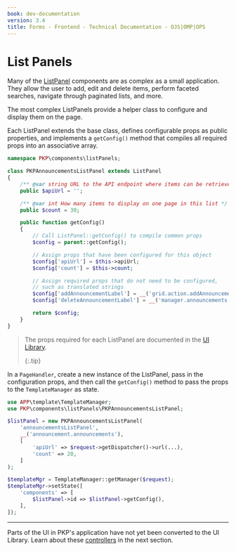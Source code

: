 ```yaml
---
book: dev-documentation
version: 3.4
title: Forms - Frontend - Technical Documentation - OJS|OMP|OPS
---
```


# List Panels


Many of the [ListPanel](/dev/ui-library/dev/#/component/ListPanel) components are as complex as a small application. They allow the user to add, edit and delete items, perform faceted searches, navigate through paginated lists, and more.

The most complex ListPanels provide a helper class to configure and display them on the page.

Each ListPanel extends the base class, defines configurable props as public properties, and implements a `getConfig()` method that compiles all required props into an associative array.

```php
namespace PKP\components\listPanels;

class PKPAnnouncementsListPanel extends ListPanel
{
    /** @var string URL to the API endpoint where items can be retrieved */
    public $apiUrl = '';

    /** @var int How many items to display on one page in this list */
    public $count = 30;

    public function getConfig()
    {
        // Call ListPanel::getConfig() to compile common props
        $config = parent::getConfig();

        // Assign props that have been configured for this object
        $config['apiUrl'] = $this->apiUrl;
        $config['count'] = $this->count;

        // Assign required props that do not need to be configured,
        // such as translated strings
        $config['addAnnouncementLabel'] = __('grid.action.addAnnouncement');
        $config['deleteAnnouncementLabel'] = __('manager.announcements.deleteAnnouncement');

        return $config;
    }
}
```

> The props required for each ListPanel are documented in the [UI Library](/dev/ui-library/dev/). 
> 
> {:.tip}

In a `PageHandler`, create a new instance of the ListPanel, pass in the configuration props, and then call the `getConfig()` method to pass the props to the `TemplateManager` as state.

```php
use APP\template\TemplateManager;
use PKP\components\listPanels\PKPAnnouncementsListPanel;

$listPanel = new PKPAnnouncementsListPanel(
    'announcementsListPanel',
    __('announcement.announcements'),
    [
        'apiUrl' => $request->getDispatcher()->url(...),
        'count' => 20,
    ]
);

$templateMgr = TemplateManager::getManager($request);
$templateMgr->setState([
    'components' => [
        $listPanel->id => $listPanel->getConfig(),
    ],
]);
```

---

Parts of the UI in PKP's application have not yet been converted to the UI Library. Learn about these [controllers](./frontend-controllers) in the next section.
